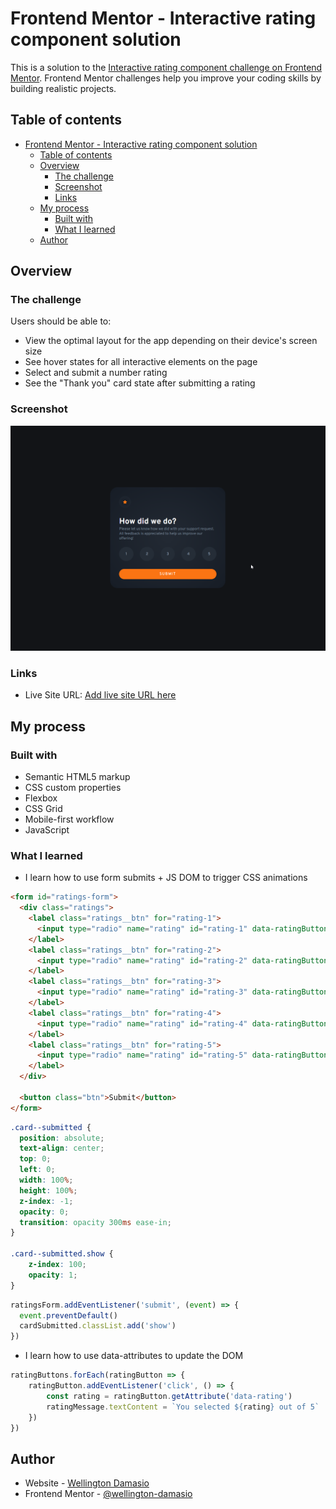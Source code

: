 # Frontend Mentor - Interactive rating component solution

This is a solution to the [Interactive rating component challenge on Frontend Mentor](https://www.frontendmentor.io/challenges/interactive-rating-component-koxpeBUmI). Frontend Mentor challenges help you improve your coding skills by building realistic projects. 

## Table of contents

- [Frontend Mentor - Interactive rating component solution](#frontend-mentor---interactive-rating-component-solution)
  - [Table of contents](#table-of-contents)
  - [Overview](#overview)
    - [The challenge](#the-challenge)
    - [Screenshot](#screenshot)
    - [Links](#links)
  - [My process](#my-process)
    - [Built with](#built-with)
    - [What I learned](#what-i-learned)
  - [Author](#author)

## Overview

### The challenge

Users should be able to:

- View the optimal layout for the app depending on their device's screen size
- See hover states for all interactive elements on the page
- Select and submit a number rating
- See the "Thank you" card state after submitting a rating

### Screenshot

![](./screenshots/interactive_rating_comp_scrns.png)

### Links

- Live Site URL: [Add live site URL here](https://wellington-damasio.github.io/interactive-rating-component/)

## My process

### Built with

- Semantic HTML5 markup
- CSS custom properties
- Flexbox
- CSS Grid
- Mobile-first workflow
- JavaScript

### What I learned
- I learn how to use form submits + JS DOM to trigger CSS animations

```html
<form id="ratings-form">
  <div class="ratings">
    <label class="ratings__btn" for="rating-1">
      <input type="radio" name="rating" id="rating-1" data-ratingButton data-rating="1"> 1
    </label>
    <label class="ratings__btn" for="rating-2">
      <input type="radio" name="rating" id="rating-2" data-ratingButton data-rating="2"> 2
    </label>
    <label class="ratings__btn" for="rating-3">
      <input type="radio" name="rating" id="rating-3" data-ratingButton data-rating="3"> 3
    </label>
    <label class="ratings__btn" for="rating-4">
      <input type="radio" name="rating" id="rating-4" data-ratingButton data-rating="4"> 4
    </label>
    <label class="ratings__btn" for="rating-5">
      <input type="radio" name="rating" id="rating-5" data-ratingButton data-rating="5"> 5
    </label>
  </div>

  <button class="btn">Submit</button>
</form>
```

```css
.card--submitted {
  position: absolute;
  text-align: center;
  top: 0;
  left: 0;
  width: 100%;
  height: 100%;
  z-index: -1;
  opacity: 0;
  transition: opacity 300ms ease-in;
}

.card--submitted.show {
    z-index: 100;
    opacity: 1;
}
```

```js
ratingsForm.addEventListener('submit', (event) => {
  event.preventDefault()
  cardSubmitted.classList.add('show')
})
```

- I learn how to use data-attributes to update the DOM

```js
ratingButtons.forEach(ratingButton => {
    ratingButton.addEventListener('click', () => {
        const rating = ratingButton.getAttribute('data-rating')
        ratingMessage.textContent = `You selected ${rating} out of 5`
    })
})
```

## Author

- Website - [Wellington Damasio](https://www.wellingtondamasio.com)
- Frontend Mentor - [@wellington-damasio](https://www.frontendmentor.io/profile/wellington-damasio)

